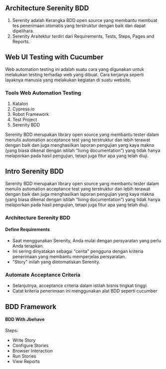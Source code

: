 ## Architecture Serenity BDD

1. Serenity adalah Kerangka BDD open source yang membantu membuat tes penerimaan otomatis yang terstruktur dengan baik dan dapat dipelihara.
2. Serenity Arsitektur terdiri dari Requirements, Tests, Steps, Pages and Reports.

## Web UI Testing with Cucumber

Web automation testing ini adalah suatu cara yang digunakan untuk melakukan testing terhadap web yang dibuat. Cara kerjanya seperti layaknya manusia yang melakukan kegiatan di suatu website.

### Tools Web Automation Testing

1. Katalon
2. Cypress.io
3. Robot Framework
4. Test Project
5. Serenity BDD

Serenity BDD merupakan library open source yang membantu tester dalam menulis automation acceptance test yang terstruktur dan lebih terawat dengan baik dan juga menghasilkan laporan pengujian yang kaya makna (yang biasa dikenal dengan istilah “living documentation”) yang tidak hanya melaporkan pada hasil pengujian, tetapi juga fitur apa yang telah diuji.

## Intro Serenity BDD

Serenity BDD merupakan library open source yang membantu tester dalam menulis automation acceptance test yang terstruktur dan lebih terawat dengan baik dan juga menghasilkan laporan pengujian yang kaya makna (yang biasa dikenal dengan istilah “living documentation”) yang tidak hanya melaporkan pada hasil pengujian, tetapi juga fitur apa yang telah diuji.

### Architecture Serenity BDD

#### Define Requirements

- Saat menggunakan Serenity, Anda mulai dengan persyaratan yang perlu Anda terapkan.
- Ini sering dinyatakan sebagai "cerita" pengguna dengan kriteria penerimaan yang membantu memperjelas persyaratan.
- "Story" inilah yang diotomatiskan Serenity.

### Automate Acceptance Criteria

- Selanjutnya, acceptance criteria dalam istilah bisnis tingkat tinggi.
- Catat kriteria penerimaan ini menggunakan alat BDD seperti cucumber

## BDD Framework

#### BDD With Jbehave

Steps:

- Write Story
- Configure Stories
- Browser Interaction
- Run Stories
- View Reports
